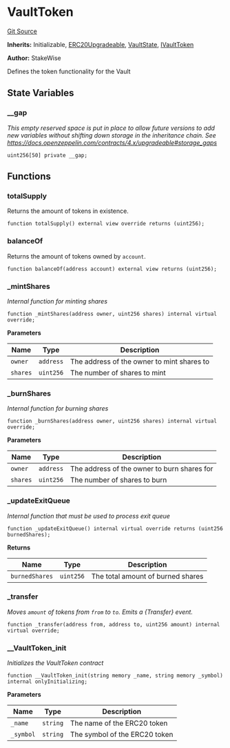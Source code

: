 # VaultToken
[Git Source](https://github.com/stakewise/v3-core/blob/c4059a64871829ca60ea58f054baf8eb13d3572a/contracts/vaults/modules/VaultToken.sol)

**Inherits:**
Initializable, [ERC20Upgradeable](/contracts/base/erc20-upgradable.md), [VaultState](/contracts/vaults/modules/VaultState.sol/abstract.VaultState.md), [IVaultToken](/contracts/interfaces/IVaultToken.sol/interface.IVaultToken.md)

**Author:**
StakeWise

Defines the token functionality for the Vault


## State Variables
### __gap
*This empty reserved space is put in place to allow future versions to add new
variables without shifting down storage in the inheritance chain.
See https://docs.openzeppelin.com/contracts/4.x/upgradeable#storage_gaps*


```solidity
uint256[50] private __gap;
```


## Functions
### totalSupply

Returns the amount of tokens in existence.


```solidity
function totalSupply() external view override returns (uint256);
```

### balanceOf

Returns the amount of tokens owned by `account`.


```solidity
function balanceOf(address account) external view returns (uint256);
```

### _mintShares

*Internal function for minting shares*


```solidity
function _mintShares(address owner, uint256 shares) internal virtual override;
```
**Parameters**

|Name|Type|Description|
|----|----|-----------|
|`owner`|`address`|The address of the owner to mint shares to|
|`shares`|`uint256`|The number of shares to mint|


### _burnShares

*Internal function for burning shares*


```solidity
function _burnShares(address owner, uint256 shares) internal virtual override;
```
**Parameters**

|Name|Type|Description|
|----|----|-----------|
|`owner`|`address`|The address of the owner to burn shares for|
|`shares`|`uint256`|The number of shares to burn|


### _updateExitQueue

*Internal function that must be used to process exit queue*


```solidity
function _updateExitQueue() internal virtual override returns (uint256 burnedShares);
```
**Returns**

|Name|Type|Description|
|----|----|-----------|
|`burnedShares`|`uint256`|The total amount of burned shares|


### _transfer

*Moves `amount` of tokens from `from` to `to`.
Emits a {Transfer} event.*


```solidity
function _transfer(address from, address to, uint256 amount) internal virtual override;
```

### __VaultToken_init

*Initializes the VaultToken contract*


```solidity
function __VaultToken_init(string memory _name, string memory _symbol) internal onlyInitializing;
```
**Parameters**

|Name|Type|Description|
|----|----|-----------|
|`_name`|`string`|The name of the ERC20 token|
|`_symbol`|`string`|The symbol of the ERC20 token|


